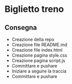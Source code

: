 Biglietto treno 
===

## Consegna
- Creazione della repo
- Creazione file README.md
- Creazione file index.html
- Creazione pagina style.css
- Creazione pagina script.js
- Committare e pushare
- Iniziare a seguire la traccia
- Committare e pushare